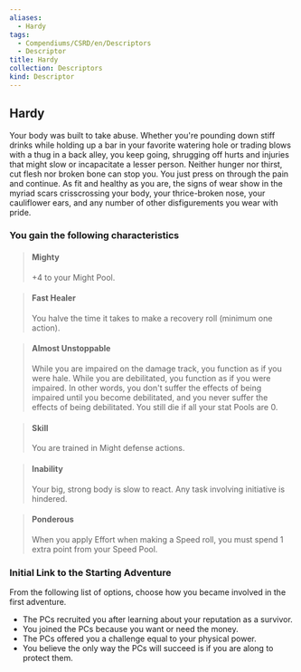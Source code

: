 ```yaml
---
aliases:
  - Hardy
tags:
  - Compendiums/CSRD/en/Descriptors
  - Descriptor
title: Hardy
collection: Descriptors
kind: Descriptor
---
```

## Hardy  
Your body was built to take abuse. Whether you're pounding down stiff drinks while holding up a bar in your favorite watering hole or trading blows with a thug in a back alley, you keep going, shrugging off hurts and injuries that might slow or incapacitate a lesser person. Neither hunger nor thirst, cut flesh nor broken bone can stop you. You just press on through the pain and continue.
As fit and healthy as you are, the signs of wear show in the myriad scars crisscrossing your body, your thrice-broken nose, your cauliflower ears, and any number of other disfigurements you wear with pride.
### You gain the following characteristics  
> #### Mighty
> +4 to your Might Pool.  

> #### Fast Healer
> You halve the time it takes to make a recovery roll (minimum one action).  

> #### Almost Unstoppable
> While you are impaired on the damage track, you function as if you were hale. While you are debilitated, you function as if you were impaired. In other words, you don't suffer the effects of being impaired until you become debilitated, and you never suffer the effects of being debilitated. You still die if all your stat Pools are 0.  

> #### Skill
> You are trained in Might defense actions.  

> #### Inability
> Your big, strong body is slow to react. Any task involving initiative is hindered.  

> #### Ponderous
> When you apply Effort when making a Speed roll, you must spend 1 extra point from your Speed Pool.  

### Initial Link to the Starting Adventure  
From the following list of options, choose how you became involved in the first adventure.  
- The PCs recruited you after learning about your reputation as a survivor.  
- You joined the PCs because you want or need the money.  
- The PCs offered you a challenge equal to your physical power.  
- You believe the only way the PCs will succeed is if you are along to protect them.  